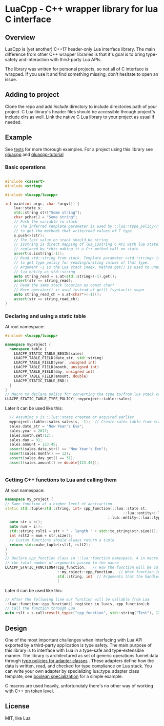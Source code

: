 # LuaCpp - C++ wrapper library for lua C interface #

## Overview ##

LuaCpp is (yet another) C++17 header-only Lua interface library. 
The main difference from other C++ wrapper libraries is that it's
goal is to bring type-safety and interaction with third-party Lua
APIs.

The library was written for personal projects, so not all of C interface
is wrapped. If you use it and find something missing, don't hesitate
to open an issue.

## Adding to project ##
Clone the repo and add *include* directory to include directories path
of your project.
C Lua library's header files should be accessible through project's include
dirs as well. Link the native C Lua library to your project as usual if needed.

## Example ##

See [tests](test/luacpp_test.cpp) for more thorough examples.
For a project using this library see [qluacpp](https://github.com/elelel/qluacpp)
and [qluacpp-tutorial](https://github.com/elelel/qluacpp-tutorial)

### Basic operations ###

```c++

#include <cassert>
#include <string>

#include <luacpp/luacpp>

int main(int argc, char *argv[]) {
    lua::state s;
    std::string str("Some string");
    char pchar[] = "Some string";
    // Push the variable to stack
    // The inferred template parameter is used by ::lua::type_policy<T> class
    // to get the methods that write/read values of T type
    s.push<>(str);
    // The last value on stack should be string
    // isstring is direct mapping of lua_isstring C API with lua state argument
    // replaced by *this making it a C++ method call on state
    assert(s.isstring(-1));
    // Read std::string from stack. Template parameter <std::string> is again used
    // to get type policy for reading/writing values of that type.
    // Argument -1 is the Lua stack index. Method get() is used to unpack
    // lua entity as std::string
    auto string_read = s.at<std::string>(-1).get();
    assert(str == string_read);
    // Read the same stack location as const char*
    // Here operator() is used instead of get() (syntactic sugar
    auto string_read_ch = s.at<char*>(-1)();
    assert(str == string_read_ch);
}
```

### Declaring and using a static table ###

At root namespace:

```c++
#include <luacpp/luacpp>

namespace myproject {
  namespace table {
    LUACPP_STATIC_TABLE_BEGIN(sales)
    LUACPP_TABLE_FIELD(date_str, std::string)
    LUACPP_TABLE_FIELD(year, unsigned int)
    LUACPP_TABLE_FIELD(month, unsigned int)
    LUACPP_TABLE_FIELD(day, unsigned int)
    LUACPP_TABLE_FIELD(amount, double)
    LUACPP_STATIC_TABLE_END()
  }
}
// Macro to declare policy for converting the type to/from lua stack contents
LUACPP_STATIC_TABLE_TYPE_POLICY(::myproject::table::sales)
```

Later it can be used like this:

```c++
  // Assuming s is ::lua::state created or acquired earlier
  myproject::table::sales sales(s, -1);  // Create sales table from stack at stack index -1
  sales.date_str = "New Year's Eve";
  sales.year = 2017;
  sales.month.set(12);
  sales.day = 31;
  sales.amount = 123.45;
  assert(sales.date_str() == "New Year's Eve");
  assert(sales.month() == 12);
  assert(sales.day.get() == 31);
  assert(sales.amount() == double{123.45});
  
```

### Getting C++ functions to Lua and calling them ###
At root namespace:

```c++
namespace my_project {
// Same function at a higher level of abstraction
static std::tuple<std::string, int> cpp_function(::lua::state st,
                                                      ::lua::entity<::lua::type_policy<std::string>> s,
                                               ::lua::entity<::lua::type_policy<int>> i) {
  auto str = s();
  auto num = i();
  std::string rslt1 = str + " - length " + std::to_string(str.size());
  int rslt2 = num + str.size();
  // Custom functions should always return a tuple
  return std::make_tuple(rslt1, rslt2);
}
}
// Declare cpp_function class in ::lua::function namespace. 4 in macro's name is
// the total number of arguments passed to the macro
LUACPP_STATIC_FUNCTION4(cpp_function,   // How the function will be called in Lua
                        ::my_roject::cpp_function,  // What function in C++ should handle the call
                        std::string, int  // Arguments that the handler will received wrapped in Lua entities
                        )
```

Later it can be used like this:

```c++
// After the following line our function will be callable from Lua
::lua::function::cpp_function().register_in_lua(s, cpp_function);b
// Call the function through Lua
auto rslt = s.call<result_type>("cpp_function", std::string("Test"), 123);

```

## Design ##

One of the most important challenges when interfacing with Lua API exported by a third-party application
is type safety. The main purpose of this library is to interface with Lua in a type-safe and type-extensible manner.
The library is architectured as set of generic operations funnel data through [type policies for adapter classes](src/type_policies) .
These adapters define how the data is written, read, and checked for type compliance on Lua stack.
You can write your own adapter by specializing lua::type_adapter class template, see [boolean specialization](src/types/boolean.hpp) for a simple example.

C macros are used heavily, unfortunutaly there's no other way of working with C++ on token level.

## License ##
MIT, like Lua

